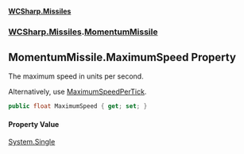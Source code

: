 #### [WCSharp\.Missiles](README.md 'README')
### [WCSharp\.Missiles](WCSharp.Missiles.md 'WCSharp\.Missiles').[MomentumMissile](WCSharp.Missiles.MomentumMissile.md 'WCSharp\.Missiles\.MomentumMissile')

## MomentumMissile\.MaximumSpeed Property

The maximum speed in units per second\.

Alternatively, use [MaximumSpeedPerTick](WCSharp.Missiles.MomentumMissile.MaximumSpeedPerTick.md 'WCSharp\.Missiles\.MomentumMissile\.MaximumSpeedPerTick').

```csharp
public float MaximumSpeed { get; set; }
```

#### Property Value
[System\.Single](https://learn.microsoft.com/en-us/dotnet/api/system.single 'System\.Single')